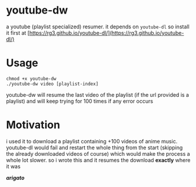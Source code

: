 youtube-dw
======

a youtube (playlist specialized) resumer.
it depends on `youtube-dl` so install it first at [https://rg3.github.io/youtube-dl/](https://rg3.github.io/youtube-dl/)

# Usage
    chmod +x youtube-dw
    ./youtube-dw video [playlist-index]
youtube-dw will resume the last video of the playlist (if the url provided is a playlist)
and will keep trying for 100 times if any error occurs

# Motivation

i used it to download a playlist containing +100 videos of anime music.
youtube-dl would fail and restart the whole thing from the start (skipping the already downloaded videos of course)
which would make the process a whole lot slower. so i wrote this and it resumes the download **exactly** where it was

***arigato***
